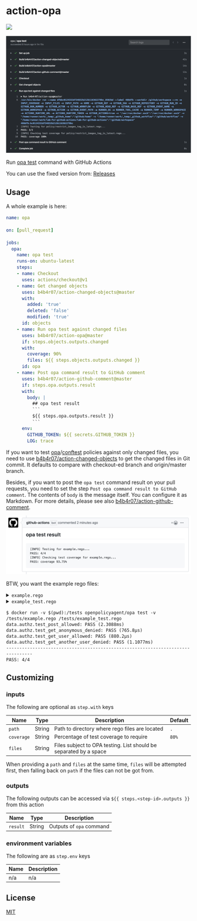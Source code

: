 action-opa
==========

[![](https://github.com/b4b4r07/action-opa/workflows/release/badge.svg)](https://github.com/b4b4r07/action-opa/releases)

![](docs/demo.png)

Run [opa test](https://www.openpolicyagent.org/docs/latest/policy-testing/) command with GitHub Actions

You can use the fixed version from: [Releases](https://github.com/b4b4r07/action-opa/releases/latest)

## Usage

A whole example is here:

```yaml
name: opa

on: [pull_request]

jobs:
  opa:
    name: opa test
    runs-on: ubuntu-latest
    steps:
    - name: Checkout
      uses: actions/checkout@v1
    - name: Get changed objects
      uses: b4b4r07/action-changed-objects@master
      with:
        added: 'true'
        deleted: 'false'
        modified: 'true'
      id: objects
    - name: Run opa test against changed files
      uses: b4b4r07/action-opa@master
      if: steps.objects.outputs.changed
      with:
        coverage: 90%
        files: ${{ steps.objects.outputs.changed }}
      id: opa
    - name: Post opa command result to GitHub comment
      uses: b4b4r07/action-github-comment@master
      if: steps.opa.outputs.result
      with:
        body: |
          ## opa test result
          ```
          ${{ steps.opa.outputs.result }}
          ```
      env:
        GITHUB_TOKEN: ${{ secrets.GITHUB_TOKEN }}
        LOG: trace
```

If you want to test [opa](https://github.com/open-policy-agent/opa)/[conftest](https://github.com/instrumenta/conftest) policies against only changed files, you need to use [b4b4r07/action-changed-objects](https://github.com/b4b4r07/action-changed-objects) to get the changed files in Git commit. It defaults to compare with checkout-ed branch and origin/master branch.

Besides, if you want to post the `opa test` command result on your pull requests, you need to set the step `Post opa command result to GitHub comment`. The contents of `body` is the message itself. You can configure it as Markdown. For more details, please see also [b4b4r07/action-github-comment](https://github.com/b4b4r07/action-github-comment).

<img src="docs/comment.png" width="600">

BTW, you want the example rego files:

<details><summary><code>example.rego</code></summary>
</br>

```rego
package authz

allow {
    input.path == ["users"]
    input.method == "POST"
}

allow {
    some profile_id
    input.path = ["users", profile_id]
    input.method == "GET"
    profile_id == input.user_id
}
```

</details>

<details><summary><code>example_test.rego</code></summary>
</br>

```rego
package authz

test_post_allowed {
    allow with input as {"path": ["users"], "method": "POST"}
}

test_get_anonymous_denied {
    not allow with input as {"path": ["users"], "method": "GET"}
}

test_get_user_allowed {
    allow with input as {"path": ["users", "bob"], "method": "GET", "user_id": "bob"}
}

test_get_another_user_denied {
    not allow with input as {"path": ["users", "bob"], "method": "GET", "user_id": "alice"}
}
```

</details>

```console
$ docker run -v $(pwd):/tests openpolicyagent/opa test -v /tests/example.rego /tests/example_test.rego
data.authz.test_post_allowed: PASS (2.3088ms)
data.authz.test_get_anonymous_denied: PASS (765.8µs)
data.authz.test_get_user_allowed: PASS (880.2µs)
data.authz.test_get_another_user_denied: PASS (1.1077ms)
--------------------------------------------------------------------------------
PASS: 4/4
```

## Customizing

### inputs

The following are optional as `step.with` keys

| Name       | Type   | Description                                                       | Default |
| ---------- | ------ | ----------------------------------------------------------------- | ------- |
| `path`     | String | Path to directory where rego files are located                    | `.`     |
| `coverage` | String | Percentage of test coverage to require                            | `80%`   |
| `files`    | String | Files subject to OPA testing. List should be separated by a space |         |

When providing a `path` and `files` at the same time, `files` will be attempted first, then falling back on `path` if the files can not be got from.

### outputs

The following outputs can be accessed via `${{ steps.<step-id>.outputs }}` from this action

| Name     | Type   | Description              |
| -------- | ------ | ------------------------ |
| `result` | String | Outputs of `opa` command |

### environment variables

The following are as `step.env` keys

| Name | Description |
| ---- | ----------- |
| n/a  | n/a         |

## License

[MIT](https://b4b4r07.mit-license.org/)
